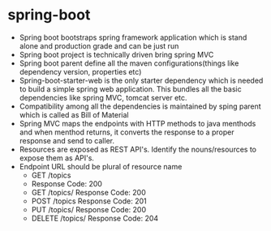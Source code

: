 # spring-boot
* Spring boot bootstraps spring framework application which is stand alone and production grade and can be just run
* Spring boot project is technically driven bring spring MVC
* Spring boot parent define all the maven configurations(things like dependency version, properties etc) 
* Spring-boot-starter-web is the only starter dependency which is needed to build a simple spring web application. This bundles all the basic dependencies like spring MVC, tomcat server etc.
* Compatibility among all the dependencies is maintained by sping parent which is called as Bill of Material
* Spring MVC maps the endpoints with HTTP methods to java menthods and when menthod returns, it converts the response to a proper response and send to caller.
* Resources are exposed as REST API's. Identify the nouns/resources to expose them as API's.
* Endpoint URL should be plural of resource name
  * GET /topics           
   * Response Code:  200
  * GET /topics/<id>      Response Code:  200
  * POST /topics          Response Code:  201
  * PUT /topics/<id>      Response Code:  200
  * DELETE /topics/<id>   Response Code:  204
  
  
  
